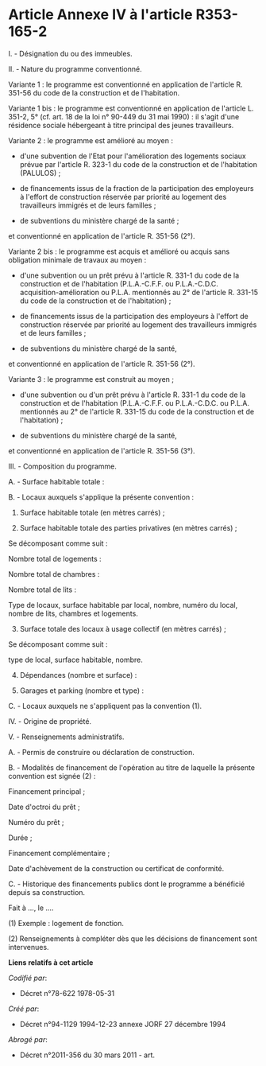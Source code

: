 # Article Annexe IV à l'article R353-165-2

I. - Désignation du ou des immeubles.

II. - Nature du programme conventionné.

Variante 1 : le programme est conventionné en application de l'article R. 351-56 du code de la construction et de
l'habitation.

Variante 1 bis : le programme est conventionné en application de l'article L. 351-2, 5° (cf. art. 18 de la loi n° 90-449 du
31 mai 1990) : il s'agit d'une résidence sociale hébergeant à titre principal des jeunes travailleurs.

Variante 2 : le programme est amélioré au moyen :

- d'une subvention de l'Etat pour l'amélioration des logements sociaux prévue par l'article R. 323-1 du code de la
construction et de l'habitation (PALULOS) ;

- de financements issus de la fraction de la participation des employeurs à l'effort de construction réservée par priorité au
logement des travailleurs immigrés et de leurs familles ;

- de subventions du ministère chargé de la santé ;

et conventionné en application de l'article R. 351-56 (2°).

Variante 2 bis : le programme est acquis et amélioré ou acquis sans obligation minimale de travaux au moyen :

- d'une subvention ou un prêt prévu à l'article R. 331-1 du code de la construction et de l'habitation (P.L.A.-C.F.F. ou
P.L.A.-C.D.C. acquisition-amélioration ou P.L.A. mentionnés au 2° de l'article R. 331-15 du code de la construction et de
l'habitation) ;

- de financements issus de la participation des employeurs à l'effort de construction réservée par priorité au logement des
travailleurs immigrés et de leurs familles ;

- de subventions du ministère chargé de la santé,

et conventionné en application de l'article R. 351-56 (2°).

Variante 3 : le programme est construit au moyen ;

- d'une subvention ou d'un prêt prévu à l'article R. 331-1 du code de la construction et de l'habitation (P.L.A.-C.F.F. ou
P.L.A.-C.D.C. ou P.L.A. mentionnés au 2° de l'article R. 331-15 du code de la construction et de l'habitation) ;

- de subventions du ministère chargé de la santé,

et conventionné en application de l'article R. 351-56 (3°).

III. - Composition du programme.

A. - Surface habitable totale :

B. - Locaux auxquels s'applique la présente convention :

1. Surface habitable totale (en mètres carrés) ;

2. Surface habitable totale des parties privatives (en mètres carrés) ;

Se décomposant comme suit :

Nombre total de logements :

Nombre total de chambres :

Nombre total de lits :

Type de locaux, surface habitable par local, nombre, numéro du local, nombre de lits, chambres et logements.

3. Surface totale des locaux à usage collectif (en mètres carrés) ;

Se décomposant comme suit :

type de local, surface habitable, nombre.

4. Dépendances (nombre et surface) :

5. Garages et parking (nombre et type) :

C. - Locaux auxquels ne s'appliquent pas la convention (1).

IV. - Origine de propriété.

V. - Renseignements administratifs.

A. - Permis de construire ou déclaration de construction.

B. - Modalités de financement de l'opération au titre de laquelle la présente convention est signée (2) :

Financement principal ;

Date d'octroi du prêt ;

Numéro du prêt ;

Durée ;

Financement complémentaire ;

Date d'achèvement de la construction ou certificat de conformité.

C. - Historique des financements publics dont le programme a bénéficié depuis sa construction.

Fait à ..., le ....

(1) Exemple : logement de fonction.

(2) Renseignements à compléter dès que les décisions de financement sont intervenues.

**Liens relatifs à cet article**

_Codifié par_:

  - Décret n°78-622 1978-05-31

_Créé par_:

  - Décret n°94-1129 1994-12-23 annexe JORF 27 décembre 1994

_Abrogé par_:

  - Décret n°2011-356 du 30 mars 2011 - art.
